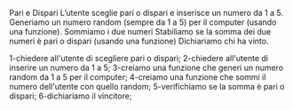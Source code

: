 Pari e Dispari
L’utente sceglie pari o dispari e inserisce un numero da 1 a 5. Generiamo un numero random (sempre da 1 a 5) per il computer (usando una funzione). Sommiamo i due numeri Stabiliamo se la somma dei due numeri è pari o dispari (usando una funzione) Dichiariamo chi ha vinto.

1-chiedere all'utente di scegliere pari o dispari;
2-chiedere all'utente di inserire un numero da 1 a 5;
3-creiamo una funzione che generi un numero random da 1 a 5 per il computer;
4-creiamo una funzione che sommi il numero dell'utente con quello random;
5-verifichiamo se la somma è pari o dispari;
6-dichiariamo il vincitore;